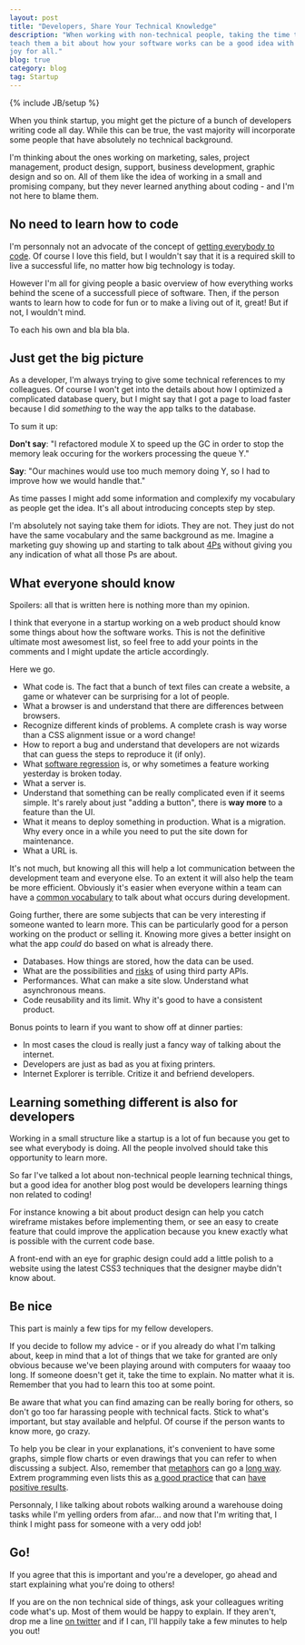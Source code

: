 ```yaml
---
layout: post
title: "Developers, Share Your Technical Knowledge"
description: "When working with non-technical people, taking the time to
teach them a bit about how your software works can be a good idea with
joy for all."
blog: true
category: blog
tag: Startup
---
```


{% include JB/setup %}

When you think startup, you might get the picture of a bunch of
developers writing code all day. While this can be true, the vast
majority will incorporate some people that have absolutely no technical
background.

I'm thinking about the ones working on marketing, sales, project management, product design,
support, business development, graphic design and so on. All of them like the
idea of working in a small and promising company, but they never learned
anything about coding - and I'm not here to blame them.


## No need to learn how to code

I'm personnaly not an advocate of the concept of [getting everybody to code](http://www.codeyear.com/).
Of course I love this field, but I wouldn't say that it is a
required skill to live a successful life, no matter how big technology is today.

However I'm all for giving people a basic overview of how everything
works behind the scene of a successfull piece of software. Then, if the
person wants to learn how to code for fun or to make a living out of it,
great! But if not, I wouldn't mind.

To each his own and bla bla bla.


## Just get the big picture

As a developer, I'm always trying to give some technical references
to my colleagues. Of course I won't get into
the details about how I optimized a complicated database query, but I
might say that I got a page to load faster because I did _something_ to
the way the app talks to the database.

To sum it up:

**Don't say**: "I refactored module X to speed up the GC in order to stop the memory
leak occuring for the workers processing the queue Y."

**Say**: "Our machines would use too much memory doing Y, so I had to improve how we
would handle that."

As time passes I might add some information and complexify my
vocabulary as people get the idea. It's all about introducing concepts
step by step.

I'm absolutely not saying take them for idiots. They are not. They just
do not have the same vocabulary and the same background as me. Imagine a
marketing guy showing up and starting to talk about [4Ps](http://en.wikipedia.org/wiki/Marketing_mix)
without giving you any indication of what all those Ps are about.

## What everyone should know

Spoilers: all that is written here is nothing more than my opinion.

I think that everyone in a startup working
on a web product should know some things about how the software works.
This is not the definitive ultimate most awesomest list,
so feel free to add your points in the comments and I might update the
article accordingly.

Here we go.

- What code is. The fact that a bunch of text files can
  create a website, a game or whatever can be surprising for a lot of people.
- What a browser is and understand that there are differences between
  browsers.
- Recognize different kinds of problems. A complete crash is way worse
  than a CSS alignment issue or a word change!
- How to report a bug and understand that developers are not wizards that can
  guess the steps to reproduce it (if only).
- What [software regression](http://en.wikipedia.org/wiki/Software_regression) is,
  or why sometimes a feature working yesterday is broken today.
- What a server is.
- Understand that something can be really complicated even if it seems
  simple. It's rarely about just "adding a button", there is **way more** to
  a feature than the UI.
- What it means to deploy something in production. What is a migration.
  Why every once in a while you need to put the site down for maintenance.
- What a URL is.

It's not much, but knowing all this will help a lot communication between the development
team and everyone else. To an extent it will also help the team be more
efficient. Obviously it's easier when everyone within a team
can have a [common vocabulary](http://martinfowler.com/bliki/UbiquitousLanguage.html)
to talk about what occurs during development.

Going further, there are some subjects that can be very interesting if
someone wanted to learn more. This can be particularly good for a person
working on the product or selling it. Knowing more gives a better insight on what
the app _could_ do based on what is already there.

- Databases. How things are stored, how the data can be used.
- What are the possibilities and [risks](/blog/2012/09/24/working-with-apis-facebook/)
  of using third party APIs.
- Performances. What can make a site slow. Understand what asynchronous means.
- Code reusability and its limit. Why it's good to have a consistent product.

Bonus points to learn if you want to show off at dinner parties:

- In most cases the cloud is really just a fancy way of talking about the internet.
- Developers are just as bad as you at fixing printers.
- Internet Explorer is terrible. Critize it and befriend developers.

## Learning something different is also for developers

Working in a small structure like a startup is a lot of fun because you
get to see what everybody is doing. All the people involved should take
this opportunity to learn more.

So far I've talked a lot about non-technical people learning technical things,
but a good idea for another blog post would be developers learning things
non related to coding!

For instance knowing a bit about product design can help you
catch wireframe mistakes before implementing them, or see an easy to
create feature that could improve the application because you knew exactly what
is possible with the current code base.

A front-end with an eye for graphic design could add a little polish to
a website using the latest CSS3 techniques that the designer maybe
didn't know about.

## Be nice

This part is mainly a few tips for my fellow developers.

If you decide to follow my advice - or if you already do what I'm
talking about, keep in mind that a lot of things that we take for granted are only
obvious because we've been playing around with computers for waaay too
long. If someone doesn't get it, take the time to explain. No matter what it
is. Remember that you had to learn this too at some point.

Be aware that what you can find amazing can
be really boring for others, so don't go too far harassing people with technical facts.
Stick to what's important, but stay available and helpful.
Of course if the person wants to know more, go crazy.

To help you be clear in your explanations, it's convenient to have some graphs,
simple flow charts or even drawings that you can refer to when discussing a subject.
Also, remember that
[metaphors](http://programmers.stackexchange.com/questions/2410/whats-a-good-programming-metaphor)
can go a [long way](http://xenia.media.mit.edu/~mt/thesis/mt-thesis-2.2.html). Extrem programming
even lists this as [a good practice](http://en.wikipedia.org/wiki/Extreme_programming_practices#System_metaphor)
that can [have positive results](http://reports-archive.adm.cs.cmu.edu/anon/isri/CMU-ISRI-03-103.pdf).

Personnaly, I like talking about robots walking around a warehouse doing tasks while
I'm yelling orders from afar... and now that I'm writing that, I think I might pass for someone with a very odd job!


## Go!

If you agree that this is important and you're a developer,
go ahead and start explaining what you're doing to others!

If you are on the non technical side of things, ask your colleagues writing code what's up. Most of them
would be happy to explain. If they aren't, drop me a line [on twitter](http://twitter.com/marcgg)
and if I can, I'll happily take a few minutes to help you out!
